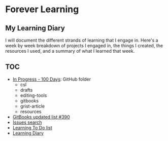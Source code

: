 
# Forever Learning

## My Learning Diary

I will document the different strands of learning that I engage in. Here's a week by week breakdown of projects I engaged in, the things I created, the resources I used, and a summary of what I learned that week.

## TOC 
- [In Progress - 100 Days](https://github.com/janzeteachesit/100-days-of-writing/tree/master/in-progress): GitHub folder
  - csl
  - drafts
  - editing-tools
  - gitbooks
  - grist-article
  - resources 
- [GitBooks updated list #390](https://github.com/janzeteachesit/Learning-Diary/issues/390)
- [Issues search](https://github.com/issues?utf8=%E2%9C%93&q=is%3Aopen+is%3Aissue+author%3Ajanzeteachesit+GitBooks)
- [Learning To Do list](./docs/learning-to-do-list.md)
- [Learning Diary](./docs/README.md)
